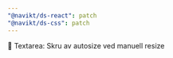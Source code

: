 ```yaml
---
"@navikt/ds-react": patch
"@navikt/ds-css": patch
---
```


:bug: Textarea: Skru av autosize ved manuell resize
